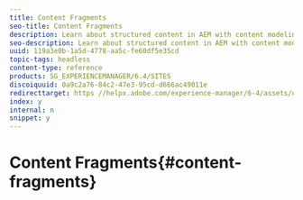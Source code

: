 ```yaml
---
title: Content Fragments
seo-title: Content Fragments
description: Learn about structured content in AEM with content modeling and user-friendly fragment authoring.
seo-description: Learn about structured content in AEM with content modeling and user-friendly fragment authoring.
uuid: 119a3e0b-1a5d-4778-aa5c-fe60df5e35cd
topic-tags: headless
content-type: reference
products: SG_EXPERIENCEMANAGER/6.4/SITES
discoiquuid: 0a9c2a76-84c2-47e3-95cd-d666ac49011e
redirecttarget: https //helpx.adobe.com/experience-manager/6-4/assets/user-guide.html?topic=/experience-manager/6-4/assets/morehelp/content-fragments.ug.js
index: y
internal: n
snippet: y
---
```


# Content Fragments{#content-fragments}

